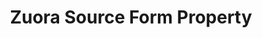 ---
content-type: "api-form"
form-type: "source"
key: "source-form-properties-zuora-object"

title: "Zuora Source Form Property"
description: "{{ api.form-properties.source-forms.zuora.description }}"

object-attributes:
  # - name: "api_type"
  #   type: "string"
  #   description: "The zuora API Stitch should use to extract data. Possible values are `REST` or `BULK`. [Read about the pros and cons of each API here]({{ site.baseurl }}/integrations/saas/zuora#bulk-vs-rest-api)."

  - name: "european"
    type: "string"
    required: false
    description: "If `true`, the Zuora account being connected is based in Europe."

  - name: "frequency_in_minutes"
    type: "string"
    required: true
    description: |
      {{ connect.common.attributes.frequency | replace: "[INTEGRATION]","Zuora" }}

  - name: "anchor_time"
    type: "string"
    required: false
    description: |
      {{ connect.common.attributes.anchor-time }}

  - name: "password"
    type: "string"
    required: true
    description: "The password associated with the Zuora user authorizing the connection."

  - name: "sandbox"
    type: "string"
    required: false
    description: "If `true`, the Zuora account being connected is a sandbox."

  - name: "start_date"
    type: "string"
    required: true
    description: |
      {{ connect.common.attributes.start-date | replace: "[INTEGRATION]","Zuora" }}

  - name: "username"
    type: "string"
    required: true
    description: |
      The username of the Zuora user authorizing the connection. To successfully create a connection, this user must:

      1. **Have Standard user permissions across the board**,
      2. **Have two-factor authentication disabled**. Refer to this [Zuora article](https://knowledgecenter.zuora.com/CF_Users_and_Administrators/Two-Factor_Authentication) for assistance in disabling this setting.
      3. **Have credentials that don't expire**. This is only applicable if Password Expiration rules are enforced. Refer to [Zuora's documentation](https://knowledgecenter.zuora.com/kb/How_do_I_prevent_my_API_user_login_from_expiring%3F) for a workaround.

      For more info, refer to our [Zuora integration documentation]({{ site.baseurl }}/integrations/saas/zuora#create-the-zuora-user).

examples:
  - code: |
      {  
       "type":"platform.zuora",
       "properties":{
          "european":"false",
          "frequency_in_minutes":"1440",
          "anchor_time":"",
          "sandbox":"false",
          "start_date":"2018-01-10T00:00:00Z",
          "username":"stitch_zuora_user",
          "password":"<PASSWORD>"
        }
      }
---